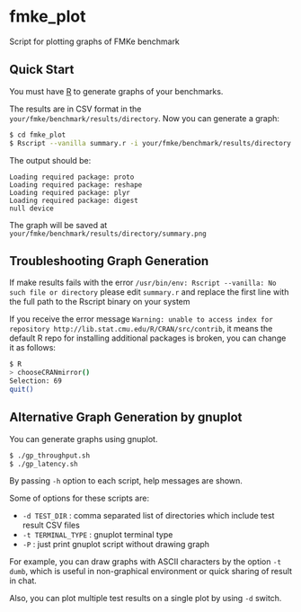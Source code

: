 # fmke_plot
Script for plotting graphs of FMKe benchmark

## Quick Start
You must have [R](http://www.r-project.org) to generate graphs of your benchmarks. 

The results are in CSV format in the `your/fmke/benchmark/results/directory`. Now you can generate a graph:

```bash
$ cd fmke_plot
$ Rscript --vanilla summary.r -i your/fmke/benchmark/results/directory
```
The output should be:
```
Loading required package: proto
Loading required package: reshape
Loading required package: plyr
Loading required package: digest
null device
```
The graph will be saved at `your/fmke/benchmark/results/directory/summary.png`

## Troubleshooting Graph Generation

If make results fails with the error `/usr/bin/env: Rscript --vanilla: No such file or directory`
please edit `summary.r` and replace the first line with the full path to the Rscript binary on your system

If you receive the error message `Warning: unable to access index for repository http://lib.stat.cmu.edu/R/CRAN/src/contrib`, it means the default R repo for installing additional packages is broken, you can change it as follows:

```bash
$ R
> chooseCRANmirror()
Selection: 69
quit()
```

## Alternative Graph Generation by gnuplot
You can generate graphs using gnuplot.

```bash
$ ./gp_throughput.sh
$ ./gp_latency.sh
```

By passing `-h` option to each script, help messages are shown.

Some of options for these scripts are:

- `-d TEST_DIR` : comma separated list of directories which include test result CSV files
- `-t TERMINAL_TYPE` : gnuplot terminal type
- `-P` : just print gnuplot script without drawing graph

For example, you can draw graphs with ASCII characters by the option `-t dumb`, which is useful in non-graphical environment or quick sharing of result in chat.

Also, you can plot multiple test results on a single plot by using `-d` switch.

